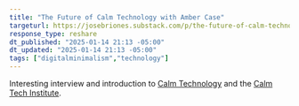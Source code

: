 ```yaml
---
title: "The Future of Calm Technology with Amber Case"
targeturl: https://josebriones.substack.com/p/the-future-of-calm-technology-with
response_type: reshare
dt_published: "2025-01-14 21:13 -05:00"
dt_updated: "2025-01-14 21:13 -05:00"
tags: ["digitalminimalism","technology"]
---
```


Interesting interview and introduction to [Calm Technology](https://calmtech.com/) and the [Calm Tech Institute](https://www.calmtech.institute/).